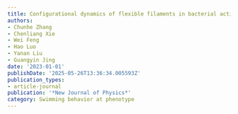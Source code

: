```yaml
---
title: Configurational dynamics of flexible filaments in bacterial active bath
authors:
- Chunhe Zhang
- Chenliang Xie
- Wei Feng
- Hao Luo
- Yanan Liu
- Guangyin Jing
date: '2023-01-01'
publishDate: '2025-05-26T13:36:34.005593Z'
publication_types:
- article-journal
publication: '*New Journal of Physics*'
category: Swimming behavior at phenotype
---
```

